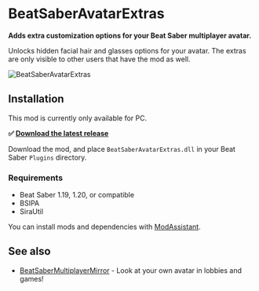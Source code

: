 # BeatSaberAvatarExtras
**Adds extra customization options for your Beat Saber multiplayer avatar.**

Unlocks hidden facial hair and glasses options for your avatar. The extras are only visible to other users that have the mod as well.

![BeatSaberAvatarExtras](https://repository-images.githubusercontent.com/459337888/033bd3d9-246e-4381-8af9-9a62ac9a6c17)

## Installation
This mod is currently only available for PC.

**✅ [Download the latest release](https://github.com/roydejong/BeatSaberAvatarExtras/releases/latest)**

Download the mod, and place `BeatSaberAvatarExtras.dll` in your Beat Saber `Plugins` directory.

### Requirements

- Beat Saber 1.19, 1.20, or compatible
- BSIPA
- SiraUtil

You can install mods and dependencies with [ModAssistant](https://github.com/Assistant/ModAssistant#readme).

## See also

- [BeatSaberMultiplayerMirror](https://github.com/roydejong/BeatSaberMultiplayerMirror/) - Look at your own avatar in lobbies and games!
